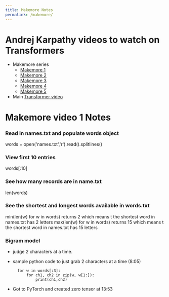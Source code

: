 ```yaml
---
title: Makemore Notes
permalink: /makemore/
---
```


# Andrej Karpathy videos to watch on Transformers
* Makemore series
	* [Makemore 1](https://www.youtube.com/watch?v=PaCmpygFfXo&)
	* [Makemore 2](https://www.youtube.com/watch?v=TCH_1BHY58I)
	* [Makemore 3](https://www.youtube.com/watch?v=P6sfmUTpUmc)
	* [Makemore 4](https://www.youtube.com/watch?v=q8SA3rM6ckI)
	* [Makemore 5](https://www.youtube.com/watch?v=t3YJ5hKiMQ0)
* Main [Transformer video](https://www.youtube.com/watch?v=kCc8FmEb1nY&)


# Makemore video 1 Notes


### Read in names.txt and populate words object
words = open('names.txt','r').read().splitlines()

### View first 10 entries
words[:10]

### See how many records are in name.txt
len(words)

### See the shortest and longest words available in words.txt
min(len(w) for w in words) returns 2 which means t the shortest word in names.txt has 2 letters
max(len(w) for w in words) returns 15 which means t the shortest word in names.txt has 15 letters


### Bigram model
* judge 2 characters at a time.
* sample python code to just grab 2 characters at a time (8:05)
 
		for w in words[:3]:
			for ch1, ch2 in zip(w, w[1:]):
				print(ch1,ch2)

* Got to PyTorch and created zero tensor at 13:53
